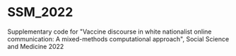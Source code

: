 # SSM_2022
Supplementary code for "Vaccine discourse in white nationalist online communication: A mixed-methods computational approach", Social Science and Medicine 2022
